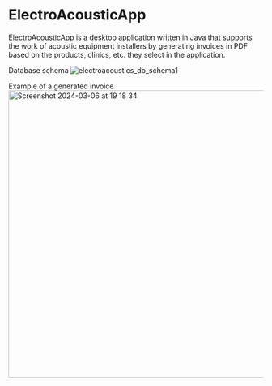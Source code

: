 # ElectroAcousticApp

ElectroAcousticApp is a desktop application written in Java that supports the work of acoustic equipment installers by generating invoices in PDF based on the products, clinics, etc. they select in the application.

Database schema
![electroacoustics_db_schema1](https://github.com/harafjakub/ElectroAcousticApp/assets/61483160/27273d1a-4862-457b-bd2f-57632bcaca26)

Example of a generated invoice
<img width="567" alt="Screenshot 2024-03-06 at 19 18 34" src="https://github.com/harafjakub/ElectroAcousticApp/assets/61483160/9a928145-e9db-4658-b2df-d76e44f69176">
